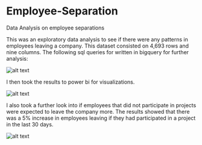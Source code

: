 # Employee-Separation
Data Analysis on employee separations

This was an exploratory data analysis to see if there were any patterns in employees leaving a company. This dataset consisted on 4,693 rows and nine columns. The following sql queries for written in bigquery for further analysis:

![alt text](https://github.com/justinjfisher90/Employee-Separation/blob/main/2queries.PNG)

I then took the results to power bi for visualizations.

![alt text](https://github.com/justinjfisher90/Employee-Separation/blob/main/employeeseparation.PNG)

I also took a further look into if employees that did not participate in projects were expected to leave the company more. The results showed that there was a 5% increase in employees leaving if they had participated in a project in the last 30 days.

![alt text](https://github.com/justinjfisher90/Employee-Separation/blob/main/employeeparticipation.PNG)
